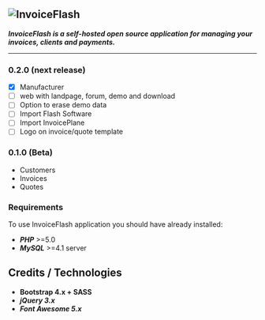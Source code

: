![InvoiceFlash](https://www.invoiceflash.com/github/logo/png/logo898x507.png)
---

**_InvoiceFlash is a self-hosted open source application for managing your invoices, clients and payments._**

---

### 0.2.0 (next release)

- [x] Manufacturer
- [ ] web with landpage, forum, demo and download
- [ ] Option to erase demo data
- [ ] Import Flash Software
- [ ] Import InvoicePlane
- [ ] Logo on invoice/quote template

### 0.1.0 (Beta)
- Customers
- Invoices
- Quotes

### Requirements
To use InvoiceFlash application you should have already installed:

*   **_PHP_** >=5.0 
*   **_MySQL_** >=4.1 server 

## Credits / Technologies

*   **Bootstrap 4.x + SASS**
*   **_jQuery 3.x_**
*   **_Font Awesome 5.x_**


